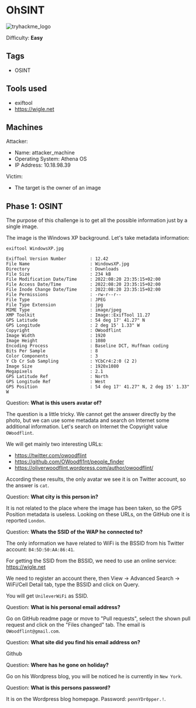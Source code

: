 # OhSINT
![tryhackme_logo](https://user-images.githubusercontent.com/83867734/185771149-cb02c6f2-8476-4ab3-a626-cca8db0a08bf.png)

Difficulty: **Easy**

Tags
--
* OSINT

Tools used
--
* exiftool
* https://wigle.net

Machines
--
Attacker:
* Name: attacker_machine
* Operating System: Athena OS
* IP Address: 10.18.98.39

Victim:
* The target is the owner of an image

Phase 1: OSINT
--
The purpose of this challenge is to get  all the possible information just by a single image.

The image is the Windows XP background. Let's take metadata information:
```
exiftool WindowsXP.jpg

ExifTool Version Number         : 12.42
File Name                       : WindowsXP.jpg
Directory                       : Downloads
File Size                       : 234 kB
File Modification Date/Time     : 2022:08:20 23:35:15+02:00
File Access Date/Time           : 2022:08:20 23:35:15+02:00
File Inode Change Date/Time     : 2022:08:20 23:35:15+02:00
File Permissions                : -rw-r--r--
File Type                       : JPEG
File Type Extension             : jpg
MIME Type                       : image/jpeg
XMP Toolkit                     : Image::ExifTool 11.27
GPS Latitude                    : 54 deg 17' 41.27" N
GPS Longitude                   : 2 deg 15' 1.33" W
Copyright                       : OWoodflint
Image Width                     : 1920
Image Height                    : 1080
Encoding Process                : Baseline DCT, Huffman coding
Bits Per Sample                 : 8
Color Components                : 3
Y Cb Cr Sub Sampling            : YCbCr4:2:0 (2 2)
Image Size                      : 1920x1080
Megapixels                      : 2.1
GPS Latitude Ref                : North
GPS Longitude Ref               : West
GPS Position                    : 54 deg 17' 41.27" N, 2 deg 15' 1.33" W
```

Question: **What is this users avatar of?**

The question is a little tricky. We cannot get the answer directly by the photo, but we can use some metadata and search on Internet some additional information. Let's search on Internet the Copyright value `OWoodflint`.

We will get mainly two interesting URLs:
* https://twitter.com/owoodflint
* https://github.com/OWoodfl1nt/people_finder
* https://oliverwoodflint.wordpress.com/author/owoodflint/

According these results, the only avatar we see it is on Twitter account, so the answer is `cat`.

Question: **What city is this person in?**

It is not related to the place where the image has been taken, so the GPS Position metadata is useless. Looking on these URLs, on the GitHub one it is reported `London`.

Question: **Whats the SSID of the WAP he connected to?**

The only information we have related to WiFi is the BSSID from his Twitter account: `B4:5D:50:AA:86:41`.

For getting the SSID from the BSSID, we need to use an online service: https://wigle.net

We need to register an account there, then View -> Advanced Search -> WiFi/Cell Detail tab, type the BSSID and click on Query.

You will get `UnileverWiFi` as SSID.

Question: **What is his personal email address?**

Go on GitHub readme page or move to "Pull requests", select the shown pull request and click on the "Files changed" tab. The email is `OWoodflint@gmail.com`.

Question: **What site did you find his email address on?**

Github

Question: **Where has he gone on holiday?**

Go on his Wordpress blog, you will be noticed he is currently in `New York`.

Question: **What is this persons password?**

It is on the Wordpress blog homepage. Password: `pennYDr0pper.!`.